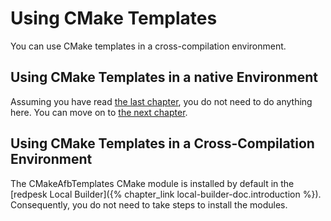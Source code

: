 # Using CMake Templates

You can use CMake templates in a cross-compilation environment.

## Using CMake Templates in a native Environment

Assuming you have read [the last chapter](installing-cmake.html), you do not need to do anything here.
You can move on to [the next chapter](configuring-cmake.html).

## Using CMake Templates in a Cross-Compilation Environment

The CMakeAfbTemplates CMake module is installed by default in the [redpesk Local Builder]({% chapter_link local-builder-doc.introduction %}).
Consequently, you do not need to take steps to install the modules.